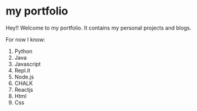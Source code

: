 # my portfolio

Hey!! Welcome to my portfolio. It contains my personal projects and blogs.

For now I know:
1. Python
1. Java
1. Javascript
1. Repl.it
1. Node.js
1. CHALK
2. Reactjs
3. Html
4. Css
